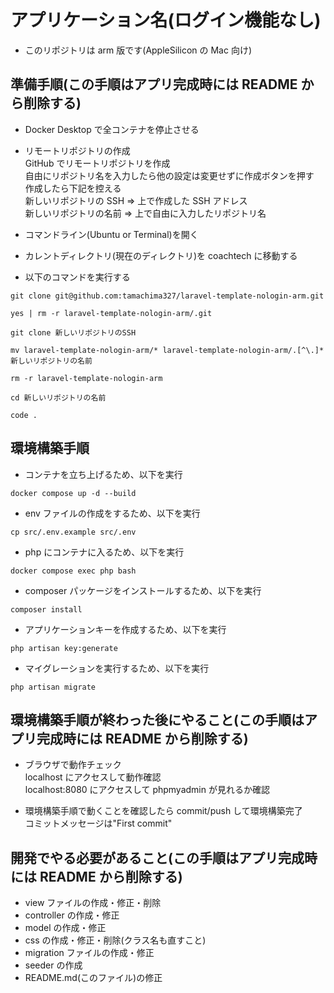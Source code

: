 # アプリケーション名(ログイン機能なし)

-   このリポジトリは arm 版です(AppleSilicon の Mac 向け)  

## 準備手順(この手順はアプリ完成時には README から削除する)

-   Docker Desktop で全コンテナを停止させる

-   リモートリポジトリの作成  
    GitHub でリモートリポジトリを作成  
    自由にリポジトリ名を入力したら他の設定は変更せずに作成ボタンを押す  
    作成したら下記を控える  
    新しいリポジトリの SSH => 上で作成した SSH アドレス  
    新しいリポジトリの名前 => 上で自由に入力したリポジトリ名

-   コマンドライン(Ubuntu or Terminal)を開く

-   カレントディレクトリ(現在のディレクトリ)を coachtech に移動する

-   以下のコマンドを実行する

```
git clone git@github.com:tamachima327/laravel-template-nologin-arm.git
```

```
yes | rm -r laravel-template-nologin-arm/.git
```

```
git clone 新しいリポジトリのSSH
```

```
mv laravel-template-nologin-arm/* laravel-template-nologin-arm/.[^\.]* 新しいリポジトリの名前
```

```
rm -r laravel-template-nologin-arm
```

```
cd 新しいリポジトリの名前
```

```
code .
```

## 環境構築手順

-   コンテナを立ち上げるため、以下を実行

```
docker compose up -d --build
```

-   env ファイルの作成をするため、以下を実行

```
cp src/.env.example src/.env
```

-   php にコンテナに入るため、以下を実行

```
docker compose exec php bash
```

-   composer パッケージをインストールするため、以下を実行

```
composer install
```

-   アプリケーションキーを作成するため、以下を実行

```
php artisan key:generate
```

-   マイグレーションを実行するため、以下を実行

```
php artisan migrate
```

## 環境構築手順が終わった後にやること(この手順はアプリ完成時には README から削除する)

-   ブラウザで動作チェック  
    localhost にアクセスして動作確認  
    localhost:8080 にアクセスして phpmyadmin が見れるか確認

-   環境構築手順で動くことを確認したら commit/push して環境構築完了  
    コミットメッセージは"First commit"

## 開発でやる必要があること(この手順はアプリ完成時には README から削除する)

-   view ファイルの作成・修正・削除
-   controller の作成・修正
-   model の作成・修正
-   css の作成・修正・削除(クラス名も直すこと)
-   migration ファイルの作成・修正
-   seeder の作成
-   README.md(このファイル)の修正
